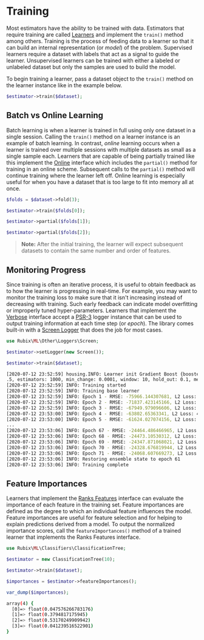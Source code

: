 # Training
Most estimators have the ability to be trained with data. Estimators that require training are called [Learners](learner.md) and implement the `train()` method among others. Training is the process of feeding data to a learner so that it can build an internal representation (or *model*) of the problem. Supervised learners require a dataset with labels that act as a signal to guide the learner. Unsupervised learners can be trained with either a labeled or unlabeled dataset but only the samples are used to build the model.

To begin training a learner, pass a dataset object to the `train()` method on the learner instance like in the example below.

```php
$estimator->train($dataset);
```

## Batch vs Online Learning
Batch learning is when a learner is trained in full using only one dataset in a single session. Calling the `train()` method on a learner instance is an example of batch learning. In contrast, *online* learning occurs when a learner is trained over multiple sessions with multiple datasets as small as a single sample each. Learners that are capable of being partially trained like this implement the [Online](online.md) interface which includes the `partial()` method for training in an online scheme. Subsequent calls to the `partial()` method will continue training where the learner left off. Online learning is especially useful for when you have a dataset that is too large to fit into memory all at once.

```php
$folds = $dataset->fold(3);

$estimator->train($folds[0]);

$estimator->partial($folds[1]);

$estimator->partial($folds[2]);
```

> **Note:** After the initial training, the learner will expect subsequent datasets to contain the same number and order of features.

## Monitoring Progress
Since training is often an iterative process, it is useful to obtain feedback as to how the learner is progressing in real-time. For example, you may want to monitor the training loss to make sure that it isn't increasing instead of decreasing with training. Such early feedback can indicate model overfitting or improperly tuned hyper-parameters. Learners that implement the [Verbose](verbose.md) interface accept a [PSR-3](https://www.php-fig.org/psr/psr-3/) logger instance that can be used to output training information at each time step (or *epoch*). The library comes built-in with a [Screen Logger](other/loggers/screen.md) that does the job for most cases.

```php
use Rubix\ML\Other\Loggers\Screen;

$estimator->setLogger(new Screen());

$estimator->train($dataset);
```

```sh
[2020-07-12 23:52:59] housing.INFO: Learner init Gradient Boost {booster: Regression Tree {max_height: 4, max_leaf_size: 3, max_features: null, min_purity_increase: 1.0E-7}, rate: 0.1, ratio: 0
.5, estimators: 1000, min_change: 0.0001, window: 10, hold_out: 0.1, metric: RMSE, base: Dummy Regressor {strategy: Mean}}
[2020-07-12 23:52:59] INFO: Training started
[2020-07-12 23:52:59] INFO: Training base learner
[2020-07-12 23:52:59] INFO: Epoch 1 - RMSE: -75966.144307681, L2 Loss: 6273028418.4053
[2020-07-12 23:52:59] INFO: Epoch 2 - RMSE: -71837.423145166, L2 Loss: 5398183359.0029
[2020-07-12 23:52:59] INFO: Epoch 3 - RMSE: -67949.979096606, L2 Loss: 4847398522.703
[2020-07-12 23:53:00] INFO: Epoch 4 - RMSE: -63802.65363341, L2 Loss: 4515203001.2578
[2020-07-12 23:53:00] INFO: Epoch 5 - RMSE: -61624.027074156, L2 Loss: 3988666807.5813
...
[2020-07-12 23:53:06] INFO: Epoch 67 - RMSE: -24464.486466965, L2 Loss: 706106123.97902
[2020-07-12 23:53:06] INFO: Epoch 68 - RMSE: -24473.10530312, L2 Loss: 701284659.63732
[2020-07-12 23:53:06] INFO: Epoch 69 - RMSE: -24347.871068021, L2 Loss: 696422563.57693
[2020-07-12 23:53:06] INFO: Epoch 70 - RMSE: -24328.676819944, L2 Loss: 690861140.1853
[2020-07-12 23:53:06] INFO: Epoch 71 - RMSE: -24068.607669273, L2 Loss: 685669903.74276
[2020-07-12 23:53:06] INFO: Restoring ensemble state to epoch 61
[2020-07-12 23:53:06] INFO: Training complete
```

## Feature Importances
Learners that implement the [Ranks Features](ranks-features.md) interface can evaluate the importance of each feature in the training set. Feature importances are defined as the degree to which an individual feature influences the model. Feature importances are useful for feature selection and for helping to explain predictions derived from a model. To output the normalized importance scores, call the `featureImportances()` method of a trained learner that implements the Ranks Features interface.

```php
use Rubix\ML\Classifiers\ClassificationTree;

$estimator = new ClassificationTree(10);

$estimator->train($dataset);

$importances = $estimator->featureImportances();

var_dump($importances);
```

```sh
array(4) {
  [0]=> float(0.047576266783176)
  [1]=> float(0.3794817175945)
  [2]=> float(0.53170249909942)
  [3]=> float(0.041239516522901)
}
```
